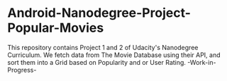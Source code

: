 # Android-Nanodegree-Project-Popular-Movies
This repository contains Project 1 and 2 of Udacity's Nanodegree Curriculum. We fetch data from The Movie Database using their API, and sort them into a Grid based on Popularity and or User Rating. -Work-in-Progress-
